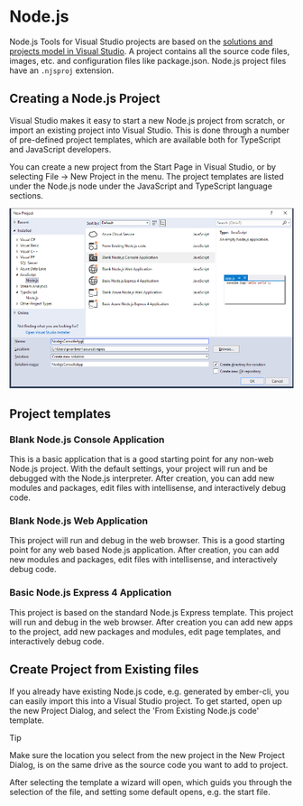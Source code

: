 # Node.js

Node.js Tools for Visual Studio projects are based on the [solutions and projects model in Visual Studio](https://docs.microsoft.com/en-us/visualstudio/ide/solutions-and-projects-in-visual-studio). 
A project contains all the source code files, images, etc. and configuration files like package.json. 
Node.js project files have an `.njsproj` extension.

## Creating a Node.js Project

Visual Studio makes it easy to start a new Node.js project from scratch, or import an existing project into 
Visual Studio. This is done through a number of pre-defined project templates, which are available both for 
TypeScript and JavaScript developers.

You can create a new project from the Start Page in Visual Studio, or by selecting File -> New Project 
in the menu. The project templates are listed under the Node.js node under the JavaScript and TypeScript language sections.

![New Project Dialog](../../images/node/newproject-dialog.png) 

## Project templates 
### Blank Node.js Console Application
This is a basic application that is a good starting point for any non-web Node.js project. With the default 
settings, your project will run and be debugged with the Node.js interpreter. After creation, you can add new 
modules and packages, edit files with intellisense, and interactively debug code.

### Blank Node.js Web Application
This project will run and debug in the web browser. This is a good starting point for any web based Node.js 
application. After creation, you can add new modules and packages, edit files with intellisense, and 
interactively debug code.

### Basic Node.js Express 4 Application
This project is based on the standard Node.js Express template. This project will run and debug in the web 
browser. After creation you can add new apps to the project, add new packages and modules, edit page templates, 
and interactively debug code.

## Create Project from Existing files
If you already have existing Node.js code, e.g. generated by ember-cli, you can easily import this into a 
Visual Studio project. To get started, open up the new Project Dialog, and select the 
'From Existing Node.js code' template. 

> [!Tip]
> Make sure the location you select from the new project in the New Project Dialog, is on the same drive as the 
source code you want to add to project.

After selecting the template a wizard will open, which guids you through the selection of the file, and setting 
some default opens, e.g. the start file. 